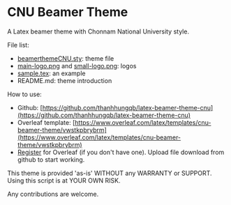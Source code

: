 # CNU Beamer Theme
A Latex beamer theme with Chonnam National University style.

File list:
- [beamerthemeCNU.sty](beamerthemeCNU.sty): theme file
- [main-logo.png](main-logo.png) and [small-logo.png](small-logo.png): logos
- [sample.tex](sample.tex): an example
- README.md: theme introduction

How to use:
- Github: [https://github.com/thanhhungqb/latex-beamer-theme-cnu](https://github.com/thanhhungqb/latex-beamer-theme-cnu)
- Overleaf template: [https://www.overleaf.com/latex/templates/cnu-beamer-theme/vwstkpbrybrm](https://www.overleaf.com/latex/templates/cnu-beamer-theme/vwstkpbrybrm)
- [Register](https://www.overleaf.com?r=2f24873e&rm=d&rs=b) for Overleaf (if you don't have one). Upload file download from github to start working.
 
This theme is provided 'as-is' WITHOUT any WARRANTY or SUPPORT. Using this script is at YOUR OWN RISK.

Any contributions are welcome.
